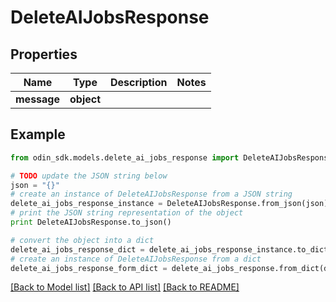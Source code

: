 # DeleteAIJobsResponse


## Properties

Name | Type | Description | Notes
------------ | ------------- | ------------- | -------------
**message** | **object** |  | 

## Example

```python
from odin_sdk.models.delete_ai_jobs_response import DeleteAIJobsResponse

# TODO update the JSON string below
json = "{}"
# create an instance of DeleteAIJobsResponse from a JSON string
delete_ai_jobs_response_instance = DeleteAIJobsResponse.from_json(json)
# print the JSON string representation of the object
print DeleteAIJobsResponse.to_json()

# convert the object into a dict
delete_ai_jobs_response_dict = delete_ai_jobs_response_instance.to_dict()
# create an instance of DeleteAIJobsResponse from a dict
delete_ai_jobs_response_form_dict = delete_ai_jobs_response.from_dict(delete_ai_jobs_response_dict)
```
[[Back to Model list]](../README.md#documentation-for-models) [[Back to API list]](../README.md#documentation-for-api-endpoints) [[Back to README]](../README.md)


